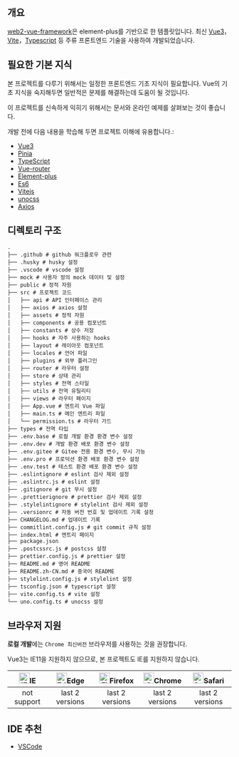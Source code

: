 <!-- # 소개 -->

## 개요

[web2-vue-framework](https://github.com/web2-solution/web2-vue-framework/tree/demo)은 element-plus를 기반으로 한 템플릿입니다. 최신 [Vue3](https://github.com/vuejs/vue-next)，[Vite](https://github.com/vitejs/vite)，[Typescript](https://www.typescriptlang.org/) 등 주류 프론트엔드 기술을 사용하여 개발되었습니다. 

## 필요한 기본 지식

본 프로젝트를 다루기 위해서는 일정한 프론트엔드 기초 지식이 필요합니다. Vue의 기초 지식을 숙지해두면 일반적은 문제를 해결하는데 도움이 될 것입니다.

이 프로젝트를 신속하게 익히기 위해서는 문서와 온라인 예제를 살펴보는 것이 좋습니다.

개발 전에 다음 내용을 학습해 두면 프로젝트 이해에 유용합니다.:

- [Vue3](https://v3.vuejs.org/)
- [Pinia](https://pinia.vuejs.org/)
- [TypeScript](https://www.typescriptlang.org/)
- [Vue-router](https://next.router.vuejs.org/)
- [Element-plus](https://element-plus.org/)
- [Es6](https://es6.ruanyifeng.com/)
- [Vitejs](https://vitejs.dev/)
- [unocss](https://unocss.dev/)
- [Axios](https://axios-http.com/)

## 디렉토리 구조

```
.
├── .github # github 워크플로우 관련
├── .husky # husky 설정
├── .vscode # vscode 설정
├── mock # 사용자 정의 mock 데이터 및 설정
├── public # 정적 자원
├── src # 프로젝트 코드
│   ├── api # API 인터페이스 관리
│   ├── axios # axios 설정
│   ├── assets # 정적 자원
│   ├── components # 공용 컴포넌트
│   ├── constants # 상수 저장
│   ├── hooks # 자주 사용하는 hooks
│   ├── layout # 레이아웃 컴포넌트
│   ├── locales # 언어 파일
│   ├── plugins # 외부 플러그인
│   ├── router # 라우터 설정
│   ├── store # 상태 관리
│   ├── styles # 전역 스타일
│   ├── utils # 전역 유틸리티
│   ├── views # 라우터 페이지
│   ├── App.vue # 엔트리 Vue 파일
│   ├── main.ts # 메인 엔트리 파일
│   └── permission.ts # 라우터 가드
├── types # 전역 타입
├── .env.base # 로컬 개발 환경 환경 변수 설정
├── .env.dev # 개발 환경 배포 환경 변수 설정
├── .env.gitee # Gitee 전용 환경 변수, 무시 가능
├── .env.pro # 프로덕션 환경 배포 환경 변수 설정
├── .env.test # 테스트 환경 배포 환경 변수 설정
├── .eslintignore # eslint 검사 제외 설정
├── .eslintrc.js # eslint 설정
├── .gitignore # git 무시 설정
├── .prettierignore # prettier 검사 제외 설정
├── .stylelintignore # stylelint 검사 제외 설정
├── .versionrc # 자동 버전 번호 및 업데이트 기록 설정
├── CHANGELOG.md # 업데이트 기록
├── commitlint.config.js # git commit 규칙 설정
├── index.html # 엔트리 페이지
├── package.json
├── .postcssrc.js # postcss 설정
├── prettier.config.js # prettier 설정
├── README.md # 영어 README
├── README.zh-CN.md # 중국어 README
├── stylelint.config.js # stylelint 설정
├── tsconfig.json # typescript 설정
├── vite.config.ts # vite 설정
└── uno.config.ts # unocss 설정
```

## 브라우저 지원

**로컬 개발**에는 `Chrome 최신버전` 브라우저를 사용하는 것을 권장합니다.

Vue3는 IE11을 지원하지 않으므로, 본 프로젝트도 IE를 지원하지 않습니다.

| [<img src="https://raw.githubusercontent.com/alrra/browser-logos/master/src/archive/internet-explorer_9-11/internet-explorer_9-11_48x48.png" alt="IE" width="24px" height="24px"  />](http://godban.github.io/browsers-support-badges/)IE | [<img src="https://raw.githubusercontent.com/alrra/browser-logos/master/src/edge/edge_48x48.png" alt=" Edge" width="24px" height="24px" />](http://godban.github.io/browsers-support-badges/)Edge | [<img src="https://raw.githubusercontent.com/alrra/browser-logos/master/src/firefox/firefox_48x48.png" alt="Firefox" width="24px" height="24px" />](http://godban.github.io/browsers-support-badges/)Firefox | [<img src="https://raw.githubusercontent.com/alrra/browser-logos/master/src/chrome/chrome_48x48.png" alt="Chrome" width="24px" height="24px" />](http://godban.github.io/browsers-support-badges/)Chrome | [<img src="https://raw.githubusercontent.com/alrra/browser-logos/master/src/safari/safari_48x48.png" alt="Safari" width="24px" height="24px" />](http://godban.github.io/browsers-support-badges/)Safari |
| :-: | :-: | :-: | :-: | :-: |
| not support | last 2 versions | last 2 versions | last 2 versions | last 2 versions |

## IDE 추천

- [VSCode](https://code.visualstudio.com/)
